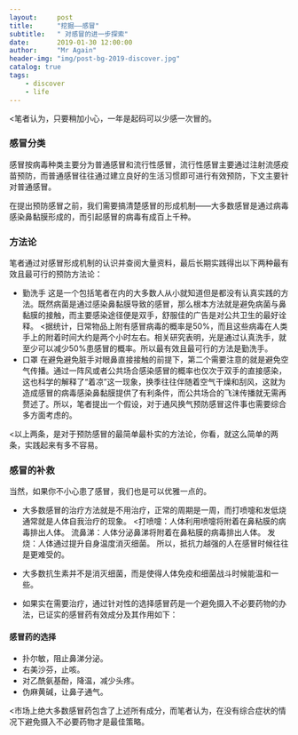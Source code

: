 ```yaml
---
layout:     post
title:      "挖掘——感冒"
subtitle:   " 对感冒的进一步探索"
date:       2019-01-30 12:00:00
author:     "Mr Again"
header-img: "img/post-bg-2019-discover.jpg"
catalog: true
tags:
    - discover
    - life
---
```



<笔者认为，只要稍加小心，一年是起码可以少感一次冒的。

### 感冒分类

感冒按病毒种类主要分为普通感冒和流行性感冒，流行性感冒主要通过注射流感疫苗预防，而普通感冒往往通过建立良好的生活习惯即可进行有效预防，下文主要针对普通感冒。

在提出预防感冒之前，我们需要搞清楚感冒的形成机制——大多数感冒是通过病毒感染鼻黏膜形成的，而引起感冒的病毒有成百上千种。


### 方法论
笔者通过对感冒形成机制的认识并查阅大量资料，最后长期实践得出以下两种最有效且最可行的预防方法论：

* 勤洗手
这是一个包括笔者在内的大多数人从小就知道但是都没有认真实践的方法。既然病菌是通过感染鼻黏膜导致的感冒，那么根本方法就是避免病菌与鼻黏膜的接触，而主要感染途径便是双手，舒服佳的广告是对公共卫生的最好诠释。
<据统计，日常物品上附有感冒病毒的概率是50%，而且这些病毒在人类手上的附着时间大约是两个小时左右。相关研究表明，光是通过认真洗手，就至少可以减少50%患感冒的概率。所以最有效且最可行的方法是勤洗手。
* 口罩
在避免避免脏手对眼鼻直接接触的前提下，第二个需要注意的就是避免空气传播。通过一阵风或者公共场合感染感冒的概率也仅次于双手的直接感染，这也科学的解释了“着凉”这一现象，换季往往伴随着空气干燥和刮风，这就为造成感冒的病毒感染鼻黏膜提供了有利条件，而公共场合的飞沫传播就无需再赘述了。所以，笔者提出一个假设，对于通风换气预防感冒这件事也需要综合多方面考虑的。


<以上两条，是对于预防感冒的最简单最朴实的方法论，你看，就这么简单的两条，实践起来有多不容易。


### 感冒的补救
当然，如果你不小心患了感冒，我们也是可以优雅一点的。
* 大多数感冒的治疗方法就是不用治疗，正常的周期是一周，而打喷嚏和发低烧通常就是人体自我治疗的现象。
<打喷嚏：人体利用喷嚏将附着在鼻粘膜的病毒排出人体。
流鼻涕：人体分泌鼻涕将附着在鼻粘膜的病毒排出人体。
发烧：人体通过提升自身温度消灭细菌。
所以，抵抗力越强的人在感冒时候往往是更难受的。

* 大多数抗生素并不是消灭细菌，而是使得人体免疫和细菌战斗时候能温和一些。

* 如果实在需要治疗，通过针对性的选择感冒药是一个避免摄入不必要药物的办法，已证实的感冒药有效成分及其作用如下：

#### 感冒药的选择
* 扑尔敏，阻止鼻涕分泌。
* 右美沙芬，止咳。
* 对乙酰氨基酚，降温，减少头疼。
* 伪麻黄碱，让鼻子通气。

<市场上绝大多数感冒药包含了上述所有成分，而笔者认为，在没有综合症状的情况下避免摄入不必要药物才是最佳策略。
